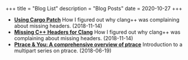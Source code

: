 +++
title = "Blog List"
description = "Blog Posts"
date = 2020-10-27
+++


- **[Using Cargo Patch](/blog/clangmissingheaders)**
  How I figured out why clang++ was complaining about missing headers. (2018-11-14)
- **[Missing C++ Headers for Clang](/blog/clangmissingheaders)**
  How I figured out why clang++ was complaining about missing headers. (2018-11-14)
- **[Ptrace & You: A comprehensive overview of ptrace](/blog/ptraceintro)**
  Introduction to a multipart series on ptrace. (2018-06-19)
